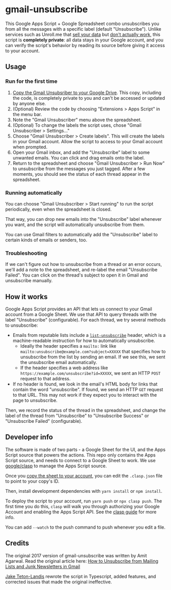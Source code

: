 # gmail-unsubscribe

This Google Apps Script + Google Spreadsheet combo unsubscribes you from all the messages with a specific label (default "Unsubscribe").  Unlike services such as Unroll.me that [sell your data](https://www.theverge.com/2019/12/17/21027159/unroll-me-email-privacy-ftc-settlement) but [don't actually work](https://www.nytimes.com/wirecutter/reviews/best-email-unsubscribe-service/), this script is **completely private**: all data stays in your Google account, and you can verify the script's behavior by reading its source before giving it access to your account.

## Usage

### Run for the first time

1. [Copy the Gmail Unsubsriber to your Google Drive](#TODO). This copy, including the code, is completely private to you and can't be accessed or updated by anyone else.
1. (Optional) Review the code by choosing "Extensions > Apps Script" in the menu bar.
1. Note the "Gmail Unsubscriber" menu above the spreadsheet.
1. (Optional) To change the labels the script uses, chose "Gmail Unsubscriber > Settings..."
1. Choose "Gmail Unsubscriber > Create labels". This will create the labels in your Gmail account. Allow the script to access to your Gmail account when prompted.
1. Open your Gmail inbox, and add the "Unsubscribe" label to some unwanted emails. You can click and drag emails onto the label.
1. Return to the spreadsheet and choose "Gmail Unsubscriber > Run Now" to unsubscribe from the messages you just tagged. After a few moments, you should see the status of each thread appear in the spreadsheet.

### Running automatically

You can choose "Gmail Unsubscriber > Start running" to run the script periodically, even when the spreadsheet is closed.

That way, you can drop new emails into the "Unsubscribe" label whenever you want, and the script will automatically unsubscribe from them.

You can use Gmail filters to automatically add the "Unsubscribe" label to certain kinds of emails or senders, too.

### Troubleshooting

If we can't figure out how to unsubscribe from a thread or an error occurs, we'll add a note to the spreadsheet, and re-label the email "Unsubscribe Failed". You can click on the thread's subject to open it in Gmail and unsubscribe manually.

## How it works

Google Apps Script provides an API that lets us connect to your Gmail account from a Google Sheet. We use that API to query threads with the label "Unsubscribe" (configurable). For each thread, we try several methods to unsubscribe:

- Emails from reputable lists include a [`list-unsubscribe`](https://sendgrid.com/blog/list-unsubscribe/) header, which is a machine-readable instruction for how to automatically unsubscribe.
  - Ideally the header specifies a `mailto:` link like `mailto:unsubscribe@example.com?subject=XXXXX` that specifies how to unsubscribe from the list by sending an email. If we see this, we sent the unsubscribe email automatically.
  - If the header specifies a web address like `https://example.com/unsubscribe?id=XXXXX`, we sent an HTTP `POST` request to that address.
- If no header is found, we look in the email's HTML body for links that contain the word "unsubscribe". If found, we send an HTTP `GET` request to that URL. This may not work if they expect you to interact with the page to unsubscribe.

Then, we record the status of the thread in the spreadsheet, and change the label of the thread from "Unsubscribe" to "Unsubscribe Success" or "Unsubscribe Failed" (configurable).

## Developer info

The software is made of two parts - a Google Sheet for the UI, and the Apps Script source that powers the actions. This repo only contains the Apps Script source, and needs to connect to a Google Sheet to work. We use [google/clasp](https://github.com/google/clasp) to manage the Apps Script source.

Once you [copy the sheet to your account](#usage),
you can edit the `.clasp.json` file to point to your copy's ID.

Then, install development dependencies with `yarn install` or `npm install`.

To deploy the script to your account, run `yarn push` or `npx clasp push`. The first time you do this, `clasp` will walk you through authorizing your Google Account and enabling the Apps Script API. See the [clasp guide](https://developers.google.com/apps-script/guides/clasp) for more info.

You can add `--watch` to the push command to push whenever you edit a file.

## Credits

The original 2017 version of gmail-unsubscribe was written by Amit Agarwal. Read the original article here: [How to Unsubscribe from Mailing Lists and Junk Newsletters in Gmail](https://www.labnol.org/internet/gmail-unsubscribe/28806/)

[Jake Teton-Landis](https://jake.tl) rewrote the script in Typescript, added features, and corrected issues that made the original ineffective.
